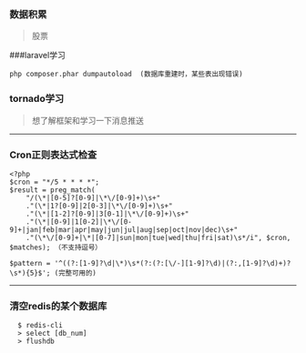 ### 数据积累
> 股票


###laravel学习
```
php composer.phar dumpautoload  (数据库重建时，某些表出现错误)
```

### tornado学习
> 想了解框架和学习一下消息推送

***

### Cron正则表达式检查
```
<?php
$cron = "*/5 * * * *";
$result = preg_match(
	"/(\*|[0-5]?[0-9]|\*\/[0-9]+)\s+"
	."(\*|1?[0-9]|2[0-3]|\*\/[0-9]+)\s+"
	."(\*|[1-2]?[0-9]|3[0-1]|\*\/[0-9]+)\s+"
	."(\*|[0-9]|1[0-2]|\*\/[0-9]+|jan|feb|mar|apr|may|jun|jul|aug|sep|oct|nov|dec)\s+"
	."(\*\/[0-9]+|\*|[0-7]|sun|mon|tue|wed|thu|fri|sat)\s*/i", $cron, $matches); （不支持逗号）
	
$pattern = '^((?:[1-9]?\d|\*)\s*(?:(?:[\/-][1-9]?\d)|(?:,[1-9]?\d)+)?\s*){5}$'; (完整可用的)
```
***

### 清空redis的某个数据库
```
  $ redis-cli 
  > select [db_num]
  > flushdb
```
